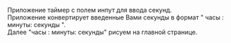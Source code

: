 Приложение таймер с полем инпут для ввода секунд.    
Приложение конвертирует введенные Вами секунды в формат " часы : минуты: секунды ".    
Далее "часы : минуты: секунды" рисуем на главной странице.   
